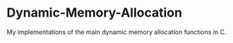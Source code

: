 # Dynamic-Memory-Allocation
My implementations of the main dynamic memory allocation functions in C.
